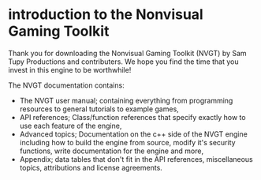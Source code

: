 #  introduction to the Nonvisual Gaming Toolkit
Thank you for downloading the Nonvisual Gaming Toolkit (NVGT) by Sam Tupy Productions and contributers. We hope you find the time that you invest in this engine to be worthwhile!

The NVGT documentation contains:

* The NVGT user manual; containing everything from programming resources to general tutorials to example games,
* API references; Class/function references that specify exactly how to use each feature of the engine,
* Advanced topics; Documentation on the c++ side of the NVGT engine including how to build the engine from source, modify it's security functions, write documentation for the engine and more,
* Appendix; data tables that don't fit in the API references, miscellaneous topics, attributions and license agreements.
